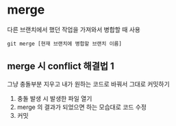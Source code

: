 # merge

다른 브랜치에서 했던 작업을 가져와서 병합할 때 사용

    git merge [현재 브랜치에 병합할 브랜치 이름]

## merge 시 conflict 해결법 1
그냥 충돌부분 지우고 내가 원하는 코드로 바꿔서 그대로 커밋하기

1. 충돌 발생 시 발생한 파일 열기
2. merge 의 결과가 되었으면 하는 모습대로 코드 수정
3. 커밋

